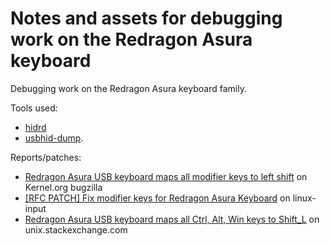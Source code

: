 Notes and assets for debugging work on the Redragon Asura keyboard
===

Debugging work on the Redragon Asura keyboard family.


Tools used: 
* [hidrd](https://github.com/DIGImend/hidrd) 
* [usbhid-dump](https://github.com/DIGImend/usbhid-dump).

Reports/patches:

* [Redragon Asura USB keyboard maps all modifier keys to left shift](https://bugzilla.kernel.org/show_bug.cgi?id=196053) on Kernel.org bugzilla
* [[RFC PATCH] Fix modifier keys for Redragon Asura Keyboard](https://marc.info/?l=linux-input&m=149752350525343&w=2) on linux-input
* [Redragon Asura USB keyboard maps all Ctrl, Alt, Win keys to Shift_L](https://unix.stackexchange.com/questions/370612/redragon-asura-usb-keyboard-maps-all-ctrl-alt-win-keys-to-shift-l) on unix.stackexchange.com
